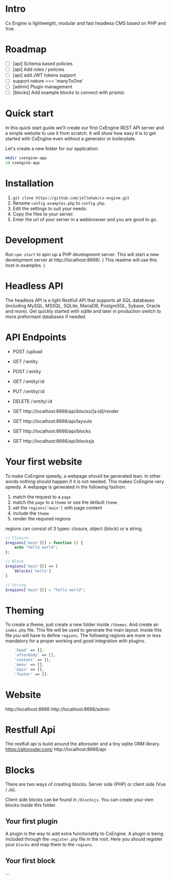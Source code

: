 # Intro
Cx Engine is lightweight, modular and fast headless CMS based on PHP and Vue.

# Roadmap
- [ ] [api] Schema based policies
- [ ] [api] Add roles / policies
- [ ] [api] add JWT tokens support
- [ ] support nature === 'manyToOne'
- [ ] [admin] Plugin management
- [ ] [blocks] Add example blocks to connect with prismic

# Quick start
In this quick start guide we'll create our first CxEngine REST API server and a simple website to use it from scratch. It will show how easy it is to get started with CxEngine even without a generator or boilerplate.
 
Let's create a new folder for our application:
```sh
mkdir cxengine-app
cd cxengine-app
```

# Installation
1. `git clone https://github.com/jellehak/cx-engine.git`
1. Rename `config.examples.php` to `config.php`.
2. Edit the settings to suit your needs.
3. Copy the files to your server.
4. Enter the url of your server in a webbrowser and you are good to go.

<!-- # Installation (package)
Since CxEngine is a Node package, we can create a default package.json
```sh
npm init -y
npm i https://github.com/jellehak/cx-engine.git
``` 

```sh
php node_modules/cx-engine/install.php
```
-->

# Development
Run `npm start` to spin up a PHP development server. 
This will start a new development server at http://localhost:8666/. ( This readme will use this host in examples. )

# Headless API
The headless API is a light Restfull API that supports all SQL databases (including MySQL, MSSQL, SQLite, MariaDB, PostgreSQL, Sybase, Oracle and more). Get quickly started with sqlite and later in production switch to more preformant databases if needed.

# API Endpoints
- POST /upload

- GET /:entity
- POST /:entity
- GET /:entity/:id
- PUT /:entity/:id
- DELETE /:entity/:id

- GET http://localhost:8666/api/blocks/[a:id]/render
- GET http://localhost:8666/api/layouts
- GET http://localhost:8666/api/blocks
- GET http://localhost:8666/api/blocksjs


# Your first website
To make CxEngine speedy, a webpage should be generated lean. In other words nothing should happen if it is not needed. This makes CxEngine very speedy. A webpage is generated in the following fashion: 
1. match the request to a `page`
2. match the `page` to a `theme` or use the default `theme`
3. set the `regions['main']` with page content
4. include the `theme`
5. render the required regions

regions can consist of 3 types: closure, object (block) or a string.
```php
// Closure
$regions['main'][] = function () {
    echo "hello world";
};

// Block
$regions['main'][] => [
    $blocks['hello']
]

// String
$regions['main'][] = "hello world";
```

# Theming
To create a theme, just create a new folder inside `/themes`. And create an `index.php` file. This file will be used to generate the main layout. Inside this file you will have to define `regions`. The following regions are more or less mandatory for a proper working and good integration with plugins.
```php
    'head' => [],
    'afterbody' => [],
    'content' => [],
    'menu' => [],
    'main' => [],
    'footer' => []-
```

# Website
http://localhost:8666
http://localhost:8666/admin

# Restfull Api
The restfull api is build around the altorouter and a tiny sqlite ORM library.
https://altorouter.com/
http://localhost:8666/api

# Blocks
There are two ways of creating blocks. Server side (PHP) or client side (Vue / Js).

Client side blocks can be found in `/blocksjs`. You can create your own blocks inside this folder. 

## Your first plugin
A plugin is the way to add extra functionality to CxEngine. A plugin is being included through the `register.php` file in the root. Here you should register your `blocks` and map them to the `regions`.

## Your first block
...


